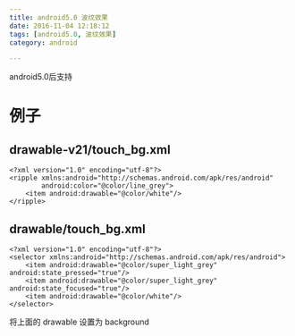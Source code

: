 ```yaml
---
title: android5.0 波纹效果
date: 2016-11-04 12:18:12
tags: [android5.0, 波纹效果]
category: android

---
```


android5.0后支持

# 例子

## drawable-v21/touch_bg.xml

	<?xml version="1.0" encoding="utf-8"?>
	<ripple xmlns:android="http://schemas.android.com/apk/res/android"
	        android:color="@color/line_grey">
	    <item android:drawable="@color/white"/>
	</ripple>

<!--more-->

## drawable/touch_bg.xml

	<?xml version="1.0" encoding="utf-8"?>
	<selector xmlns:android="http://schemas.android.com/apk/res/android">
	    <item android:drawable="@color/super_light_grey" android:state_pressed="true"/>
	    <item android:drawable="@color/super_light_grey" android:state_focused="true"/>
	    <item android:drawable="@color/white"/>
	</selector>

将上面的 drawable 设置为 background
